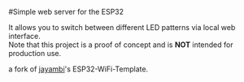 #Simple web server for the ESP32

It allows you to switch between different LED patterns via local web interface.  
Note that this project is a proof of concept and is **NOT** intended for production use.

a fork of [jayambi](https://github.com/jayambi)'s ESP32-WiFi-Template.
